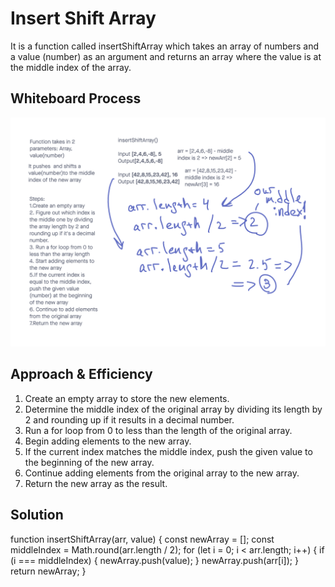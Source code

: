 # Insert Shift Array

It is a function called insertShiftArray which takes an array of numbers and a value (number) as an argument and returns an array where the value is at the middle index of the array.

## Whiteboard Process

![Whiteboard](./Screenshot.png)

## Approach & Efficiency

1. Create an empty array to store the new elements.
2. Determine the middle index of the original array by dividing its length by 2 and rounding up if it results in a decimal number.
3. Run a for loop from 0 to less than the length of the original array.
4. Begin adding elements to the new array.
5. If the current index matches the middle index, push the given value to the beginning of the new array.
6. Continue adding elements from the original array to the new array.
7. Return the new array as the result.

## Solution

function insertShiftArray(arr, value) {
  const newArray = [];
  const middleIndex = Math.round(arr.length / 2);
  for (let i = 0; i < arr.length; i++) {
    if (i === middleIndex) {
        newArray.push(value);
      }
      newArray.push(arr[i]);
    }
  return newArray;
}
